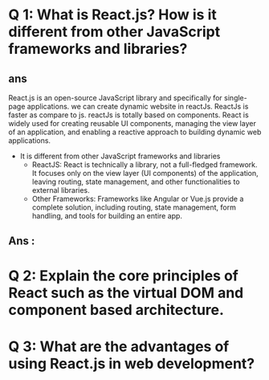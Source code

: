 # Q 1: What is React.js? How is it different from other JavaScript frameworks and libraries?

## ans

React.js is an open-source JavaScript library and specifically for single-page applications. we can create dynamic website in reactJs. ReactJs is faster as compare to js. reactJs is totally based on components. React is widely used for creating reusable UI components, managing the view layer of an application, and enabling a reactive approach to building dynamic web applications.

- It is different from other JavaScript frameworks and libraries
  - ReactJS: React is technically a library, not a full-fledged framework. It focuses only on the view layer (UI components) of the application, leaving routing, state management, and other functionalities to external libraries.
  - Other Frameworks: Frameworks like Angular or Vue.js provide a complete solution, including routing, state management, form handling, and tools for building an entire app.

## Ans :

# Q 2: Explain the core principles of React such as the virtual DOM and component based architecture.

# Q 3: What are the advantages of using React.js in web development?
